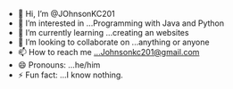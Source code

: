 - 👋 Hi, I’m @JOhnsonKC201
- 👀 I’m interested in ...Programming with Java and Python
- 🌱 I’m currently learning ...creating an websites
- 💞️ I’m looking to collaborate on ...anything or anyone
- 📫 How to reach me ...Johnsonkc201@gmail.com
- 😄 Pronouns: ...he/him
- ⚡ Fun fact: ...I know nothing.

<!---
JOhnsonKC201/JOhnsonKC201 is a ✨ special ✨ repository because its `README.md` (this file) appears on your GitHub profile.
You can click the Preview link to take a look at your changes.
--->
